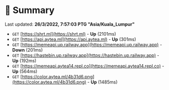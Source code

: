 # 📖 Summary
Last updated: **26/3/2022, 7:57:03 PTG "Asia/Kuala_Lumpur"**

- `GET` [https://shrt.ml](https://shrt.ml) - **Up** (2101ms)
- `GET` [https://api.aytea.ml](https://api.aytea.ml) - **Up** (301ms)
- `GET` [https://memeapi.up.railway.app](https://memeapi.up.railway.app) - **Down** (201ms)
- `GET` [https://hastebin.up.railway.app](https://hastebin.up.railway.app) - **Up** (192ms)
- `GET` [https://memeapi.aytea14.repl.co](https://memeapi.aytea14.repl.co) - **Up** (564ms)
- `GET` [https://color.aytea.ml/4b31d6.png](https://color.aytea.ml/4b31d6.png) - **Up** (1485ms)
